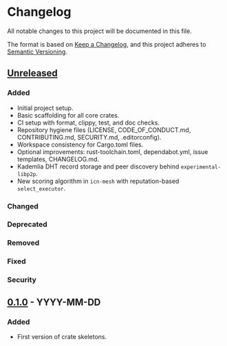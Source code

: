 # Changelog

All notable changes to this project will be documented in this file.

The format is based on [Keep a Changelog](https://keepachangelog.com/en/1.0.0/),
and this project adheres to [Semantic Versioning](https://semver.org/spec/v2.0.0.html).

## [Unreleased]

### Added
- Initial project setup.
- Basic scaffolding for all core crates.
- CI setup with format, clippy, test, and doc checks.
- Repository hygiene files (LICENSE, CODE_OF_CONDUCT.md, CONTRIBUTING.md, SECURITY.md, .editorconfig).
- Workspace consistency for Cargo.toml files.
- Optional improvements: rust-toolchain.toml, dependabot.yml, issue templates, CHANGELOG.md.
- Kademlia DHT record storage and peer discovery behind `experimental-libp2p`.
- New scoring algorithm in `icn-mesh` with reputation-based `select_executor`.

### Changed

### Deprecated

### Removed

### Fixed

### Security

## [0.1.0] - YYYY-MM-DD

### Added
- First version of crate skeletons.

[Unreleased]: https://github.com/USERNAME/icn-core/compare/v0.1.0...HEAD
[0.1.0]: https://github.com/USERNAME/icn-core/releases/tag/v0.1.0 